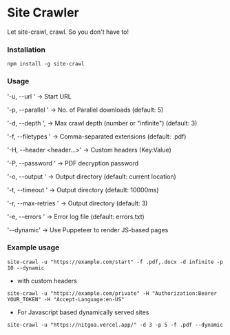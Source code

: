 # Site Crawler
Let site-crawl, crawl. So you don't have to!

### Installation
```
npm install -g site-crawl
```

### Usage 
'-u, --url <url>' -> Start URL

'-p, --parallel <number>' -> No. of Parallel downloads (default: 5)

'-d, --depth <depth>', -> Max crawl depth (number or "infinite") (default: 3)

'-f, --filetypes <types>' ->  Comma-separated extensions (default: .pdf)

'-H, --header <header...>' -> Custom headers (Key:Value)

'-P, --password <password>' -> PDF decryption password

'-o, --output <path>' -> Output directory (default: current location)

'-t, --timeout <number>' -> Output directory (default: 10000ms)

'-r, --max-retries <number>' -> Output directory (default: 3)

'-e, --errors <file>' -> Error log file (default: errors.txt)

'--dynamic' -> Use Puppeteer to render JS-based pages

### Example usage 
```
site-crawl -u "https://example.com/start" -f .pdf,.docx -d infinite -p 10 --dynamic
```

- with custom headers
```
site-crawl -u "https://example.com/private" -H "Authorization:Bearer YOUR_TOKEN" -H "Accept-Language:en-US"
```

- For Javascript based dynamically served sites
```
site-crawl -u "https://nitgoa.vercel.app/" -d 3 -p 5 -f .pdf --dynamic
```



